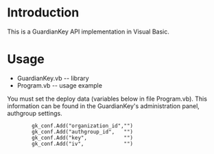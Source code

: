 # Introduction

This is a GuardianKey API implementation in Visual Basic.

# Usage

- GuardianKey.vb -- library
- Program.vb -- usage example

You must set the deploy data (variables below in file Program.vb). This information can be found in the GuardianKey's administration panel, authgroup settings.

```
        gk_conf.Add("organization_id","")
        gk_conf.Add("authgroup_id",   "")
        gk_conf.Add("key",            "")
        gk_conf.Add("iv",             "")
```
